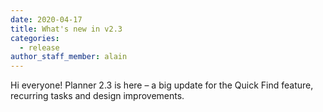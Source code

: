```yaml
---
date: 2020-04-17
title: What's new in v2.3
categories:
  - release
author_staff_member: alain
---
```

Hi everyone! Planner 2.3 is here –  a big update for the Quick Find feature, recurring tasks and design improvements.